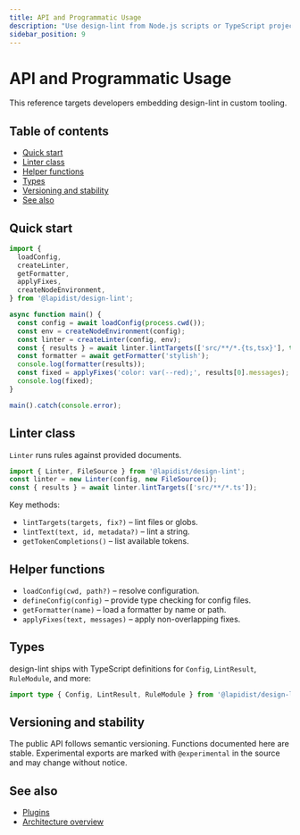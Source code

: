 ```yaml
---
title: API and Programmatic Usage
description: "Use design-lint from Node.js scripts or TypeScript projects."
sidebar_position: 9
---
```


# API and Programmatic Usage

This reference targets developers embedding design-lint in custom tooling.

## Table of contents
- [Quick start](#quick-start)
- [Linter class](#linter-class)
- [Helper functions](#helper-functions)
- [Types](#types)
- [Versioning and stability](#versioning-and-stability)
- [See also](#see-also)

## Quick start
```ts
import {
  loadConfig,
  createLinter,
  getFormatter,
  applyFixes,
  createNodeEnvironment,
} from '@lapidist/design-lint';

async function main() {
  const config = await loadConfig(process.cwd());
  const env = createNodeEnvironment(config);
  const linter = createLinter(config, env);
  const { results } = await linter.lintTargets(['src/**/*.{ts,tsx}'], true);
  const formatter = await getFormatter('stylish');
  console.log(formatter(results));
  const fixed = applyFixes('color: var(--red);', results[0].messages);
  console.log(fixed);
}

main().catch(console.error);
```

## Linter class
`Linter` runs rules against provided documents.

```ts
import { Linter, FileSource } from '@lapidist/design-lint';
const linter = new Linter(config, new FileSource());
const { results } = await linter.lintTargets(['src/**/*.ts']);
```

Key methods:
- `lintTargets(targets, fix?)` – lint files or globs.
- `lintText(text, id, metadata?)` – lint a string.
- `getTokenCompletions()` – list available tokens.

## Helper functions
- `loadConfig(cwd, path?)` – resolve configuration.
- `defineConfig(config)` – provide type checking for config files.
- `getFormatter(name)` – load a formatter by name or path.
- `applyFixes(text, messages)` – apply non-overlapping fixes.

## Types
design-lint ships with TypeScript definitions for `Config`, `LintResult`, `RuleModule`, and more:

```ts
import type { Config, LintResult, RuleModule } from '@lapidist/design-lint';
```

## Versioning and stability
The public API follows semantic versioning. Functions documented here are stable. Experimental exports are marked with `@experimental` in the source and may change without notice.

## See also
- [Plugins](./plugins.md)
- [Architecture overview](./architecture.md)
